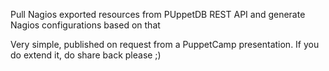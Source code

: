 Pull Nagios exported resources from PUppetDB REST API and generate Nagios configurations based on that

Very simple, published on request from a PuppetCamp presentation. If you do extend it, do share back please ;)
